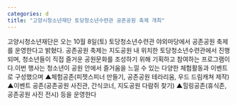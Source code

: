 ```yaml
---
categories: d
title: "고양시청소년재단 토당청소년수련관 공존공원 축제 개최"
---
```

고양시청소년재단은 오는 10월 8일(토) 토당청소년수련관 야외마당에서 공존공원 축제를 운영한다고 밝혔다. 공존공원 축제는 지도공원 내 위치한 토당청소년수련관에서 진행되며, 청소년들이 직접 즐거운 공원문화를 조성하기 위해 기획하고 참여하는 프로그램이다.이번 행사는 청소년이 공원 안에서 즐거움을 느낄 수 있는 다양한 체험활동과 이벤트로 구성했으며 ▲체험공존(피젯스피너 만들기, 공존공원 테라리움, 우드 드림캐쳐 제작) ▲이벤트 공존(공존공원 사진관, 간식코너, 지도공원 다람쥐 찾기) ▲힐링공존(휴식존, 공존공원 사진 전시) 등을 운영한다